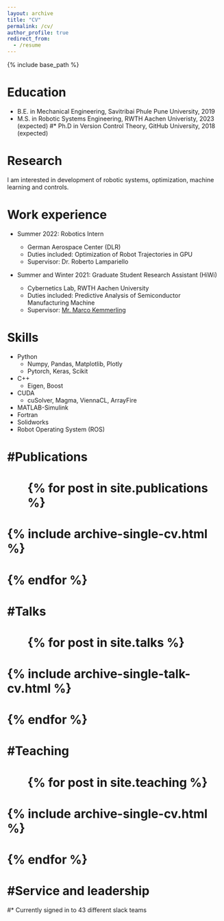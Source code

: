 ```yaml
---
layout: archive
title: "CV"
permalink: /cv/
author_profile: true
redirect_from:
  - /resume
---
```


{% include base_path %}

Education
======
* B.E. in Mechanical Engineering, Savitribai Phule Pune University, 2019
* M.S. in Robotic Systems Engineering, RWTH Aachen Univeristy, 2023 (expected)
#* Ph.D in Version Control Theory, GitHub University, 2018 (expected)

Research
======
I am interested in development of robotic systems, optimization, machine learning and controls.

Work experience
======
* Summer 2022: Robotics Intern
  * German Aerospace Center (DLR)
  * Duties included: Optimization of Robot Trajectories in GPU
  * Supervisor: Dr. Roberto Lampariello

* Summer and Winter 2021: Graduate Student Research Assistant (HiWi)
  * Cybernetics Lab, RWTH Aachen University 
  * Duties included: Predictive Analysis of Semiconductor Manufacturing Machine
  * Supervisor: [Mr. Marco Kemmerling](http://kemmerling.me/)
  
Skills
======
* Python
  * Numpy, Pandas, Matplotlib, Plotly
  * Pytorch, Keras, Scikit
* C++
  * Eigen, Boost
* CUDA
  * cuSolver, Magma, ViennaCL, ArrayFire
* MATLAB-Simulink
* Fortran
* Solidworks
* Robot Operating System (ROS)

#Publications
======
#  <ul>{% for post in site.publications %}
#    {% include archive-single-cv.html %}
#  {% endfor %}</ul>
  
#Talks
======
#  <ul>{% for post in site.talks %}
#    {% include archive-single-talk-cv.html %}
#  {% endfor %}</ul>
  
#Teaching
======
#  <ul>{% for post in site.teaching %}
#    {% include archive-single-cv.html %}
#  {% endfor %}</ul>
  
#Service and leadership
======
#* Currently signed in to 43 different slack teams
